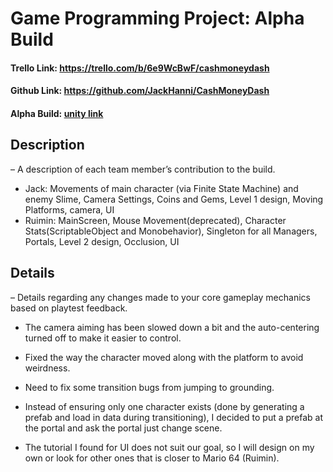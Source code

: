 # Game Programming Project: Alpha Build
#### Trello Link: https://trello.com/b/6e9WcBwF/cashmoneydash 
#### Github Link: https://github.com/JackHanni/CashMoneyDash 
#### Alpha Build: [unity link](https://play.unity.com/mg/other/alphabuild-2)


## Description 
– A description of each team member’s contribution to the build.
* Jack: Movements of main character (via Finite State Machine) and enemy Slime, Camera Settings, Coins and Gems, Level 1 design, Moving Platforms, camera, UI
* Ruimin: MainScreen, Mouse Movement(deprecated), Character Stats(ScriptableObject and Monobehavior), Singleton for all Managers, Portals, Level 2 design, Occlusion, UI 

## Details 
– Details regarding any changes made to your core gameplay mechanics based on playtest feedback.

* The camera aiming has been slowed down a bit and the auto-centering turned off to make it easier to control.

* Fixed the way the character moved along with the platform to avoid weirdness.

* Need to fix some transition bugs from jumping to grounding.

* Instead of ensuring only one character exists (done by generating a prefab and load in data during transitioning), I decided to put a prefab at the portal and ask the portal just change scene.

* The tutorial I found for UI does not suit our goal, so I will design on my own or look for other ones that is closer to Mario 64 (Ruimin).
